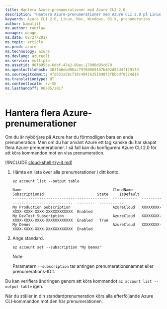 ```yaml
---
title: Hantera Azure-prenumerationer med Azure CLI 2.0
description: "Hantera Azure-prenumerationer med Azure CLI 2.0 på Linux, Mac eller Windows."
keywords: Azure CLI 2.0, Linux, Mac, Windows, OS X, prenumeration
author: kamaljit
ms.author: routlaw
manager: douge
ms.date: 02/27/2017
ms.topic: article
ms.prod: azure
ms.technology: azure
ms.devlang: azurecli
ms.service: multiple
ms.assetid: 98fb955e-6dbf-47e2-80ac-170d6d95cb70
ms.openlocfilehash: 383fb6ebd90ac79f60869187b402d53d4f1791fd
ms.sourcegitcommit: 4fd631a58cf19c494162510d073fbbbdf0524d16
ms.translationtype: HT
ms.contentlocale: sv-SE
ms.lasthandoff: 06/05/2017
---
```

# <a name="manage-multiple-azure-subscriptions"></a>Hantera flera Azure-prenumerationer

Om du är nybörjare på Azure har du förmodligen bara en enda prenumeration.
Men om du har använt Azure ett tag kanske du har skapat flera Azure-prenumerationer.
I så fall kan du konfigurera Azure CLI 2.0 för att köra kommandon mot en viss prenumeration.

[!INCLUDE [cloud-shell-try-it.md](includes/cloud-shell-try-it.md)]

1. Hämta en lista över alla prenumerationer i ditt konto.

   ```azurecli-interactive
   az account list --output table
   ```

   ```Output
   Name                                         CloudName    SubscriptionId                        State     IsDefault
   -------------------------------------------  -----------  ------------------------------------  --------  -----------
   My Production Subscription                   AzureCloud   XXXXXXXX-XXXX-XXXX-XXXX-XXXXXXXXXXXX  Enabled
   My DevTest Subscription                      AzureCloud   XXXXXXXX-XXXX-XXXX-XXXX-XXXXXXXXXXXX  Enabled   True
   My Demos                                     AzureCloud   XXXXXXXX-XXXX-XXXX-XXXX-XXXXXXXXXXXX  Enabled
   ```

1. Ange standard.
 
   ```azurecli-interactive
   az account set --subscription "My Demos"
   ```

   > [!NOTE]
   > Parametern `--subscription` tar antingen prenumerationsnamnet eller prenumerations-ID:t.

Du kan verifiera ändringen genom att köra kommandot `az account list --output table` igen.

När du ställer in din standardprenumeration körs alla efterföljande Azure CLI-kommandon mot den här prenumerationen.